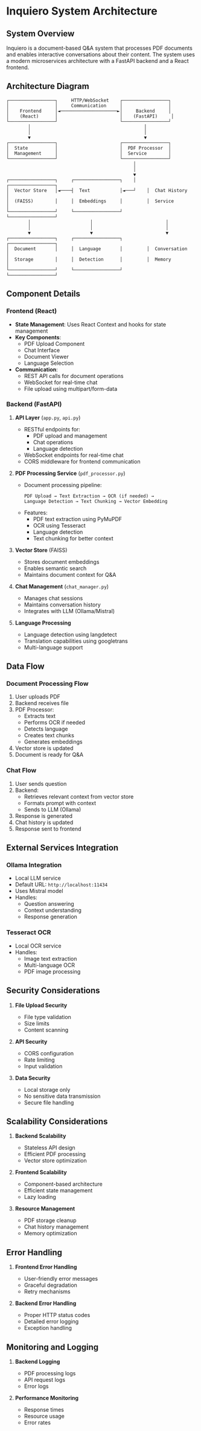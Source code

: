# Inquiero System Architecture

## System Overview
Inquiero is a document-based Q&A system that processes PDF documents and enables interactive conversations about their content. The system uses a modern microservices architecture with a FastAPI backend and a React frontend.

## Architecture Diagram
```
┌─────────────────┐     HTTP/WebSocket    ┌─────────────────┐
│                 │     Communication     │                 │
│    Frontend     │◄─────────────────────►│     Backend     │
│    (React)      │                       │    (FastAPI)     │
└─────────────────┘                       └─────────────────┘
        │                                          │
        │                                          │
        ▼                                          ▼
┌─────────────────┐                       ┌─────────────────┐
│  State          │                       │  PDF Processor  │
│  Management     │                       │  Service        │
└─────────────────┘                       └─────────────────┘
                                               │
                                               │
                                               ▼
┌─────────────────┐     ┌─────────────────┐    │    ┌─────────────────┐
│  Vector Store   │◄────┤  Text           │◄───┘    │  Chat History   │
│  (FAISS)        │     │  Embeddings     │         │  Service        │
└─────────────────┘     └─────────────────┘         └─────────────────┘
        │                      │                           │
        │                      │                           │
        ▼                      ▼                           ▼
┌─────────────────┐     ┌─────────────────┐         ┌─────────────────┐
│  Document       │     │  Language       │         │  Conversation   │
│  Storage        │     │  Detection      │         │  Memory         │
└─────────────────┘     └─────────────────┘         └─────────────────┘
```

## Component Details

### Frontend (React)
- **State Management**: Uses React Context and hooks for state management
- **Key Components**:
  - PDF Upload Component
  - Chat Interface
  - Document Viewer
  - Language Selection
- **Communication**: 
  - REST API calls for document operations
  - WebSocket for real-time chat
  - File upload using multipart/form-data

### Backend (FastAPI)
1. **API Layer** (`app.py`, `api.py`)
   - RESTful endpoints for:
     - PDF upload and management
     - Chat operations
     - Language detection
   - WebSocket endpoints for real-time chat
   - CORS middleware for frontend communication

2. **PDF Processing Service** (`pdf_processor.py`)
   - Document processing pipeline:
     ```
     PDF Upload → Text Extraction → OCR (if needed) → 
     Language Detection → Text Chunking → Vector Embedding
     ```
   - Features:
     - PDF text extraction using PyMuPDF
     - OCR using Tesseract
     - Language detection
     - Text chunking for better context

3. **Vector Store** (FAISS)
   - Stores document embeddings
   - Enables semantic search
   - Maintains document context for Q&A

4. **Chat Management** (`chat_manager.py`)
   - Manages chat sessions
   - Maintains conversation history
   - Integrates with LLM (Ollama/Mistral)

5. **Language Processing**
   - Language detection using langdetect
   - Translation capabilities using googletrans
   - Multi-language support

## Data Flow

### Document Processing Flow
1. User uploads PDF
2. Backend receives file
3. PDF Processor:
   - Extracts text
   - Performs OCR if needed
   - Detects language
   - Creates text chunks
   - Generates embeddings
4. Vector store is updated
5. Document is ready for Q&A

### Chat Flow
1. User sends question
2. Backend:
   - Retrieves relevant context from vector store
   - Formats prompt with context
   - Sends to LLM (Ollama)
3. Response is generated
4. Chat history is updated
5. Response sent to frontend

## External Services Integration

### Ollama Integration
- Local LLM service
- Default URL: `http://localhost:11434`
- Uses Mistral model
- Handles:
  - Question answering
  - Context understanding
  - Response generation

### Tesseract OCR
- Local OCR service
- Handles:
  - Image text extraction
  - Multi-language OCR
  - PDF image processing

## Security Considerations
1. **File Upload Security**
   - File type validation
   - Size limits
   - Content scanning

2. **API Security**
   - CORS configuration
   - Rate limiting
   - Input validation

3. **Data Security**
   - Local storage only
   - No sensitive data transmission
   - Secure file handling

## Scalability Considerations
1. **Backend Scalability**
   - Stateless API design
   - Efficient PDF processing
   - Vector store optimization

2. **Frontend Scalability**
   - Component-based architecture
   - Efficient state management
   - Lazy loading

3. **Resource Management**
   - PDF storage cleanup
   - Chat history management
   - Memory optimization

## Error Handling
1. **Frontend Error Handling**
   - User-friendly error messages
   - Graceful degradation
   - Retry mechanisms

2. **Backend Error Handling**
   - Proper HTTP status codes
   - Detailed error logging
   - Exception handling

## Monitoring and Logging
1. **Backend Logging**
   - PDF processing logs
   - API request logs
   - Error logs

2. **Performance Monitoring**
   - Response times
   - Resource usage
   - Error rates 